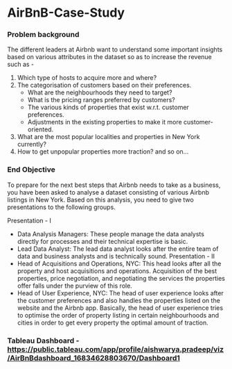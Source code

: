 # AirBnB-Case-Study

### Problem background

The different leaders at Airbnb want to understand some important insights based on various attributes in the dataset so as to increase the revenue such as -

1. Which type of hosts to acquire more and where?
2. The categorisation of customers based on their preferences.
    * What are the neighbourhoods they need to target?
    * What is the pricing ranges preferred by customers?
    * The various kinds of properties that exist w.r.t. customer preferences.
    * Adjustments in the existing properties to make it more customer-oriented.
3. What are the most popular localities and properties in New York currently?
4. How to get unpopular properties more traction? and so on...

### End Objective

To prepare for the next best steps that Airbnb needs to take as a business, you have been asked to analyse a dataset consisting of various Airbnb listings in New York. Based on this analysis, you need to give two presentations to the following groups.

Presentation - I
  * Data Analysis Managers: These people manage the data analysts directly for processes and their technical expertise is basic.
  * Lead Data Analyst: The lead data analyst looks after the entire team of data and business analysts and is technically sound.
Presentation - II
  * Head of Acquisitions and Operations, NYC: This head looks after all the property and host acquisitions and operations. Acquisition of the best properties, price     negotiation, and negotiating the services the properties offer falls under the purview of this role.
  * Head of User Experience, NYC: The head of user experience looks after the customer preferences and also handles the properties listed on the website and the Airbnb app. Basically, the head of user experience tries to optimise the order of property listing in certain neighbourhoods and cities in order to get every property the optimal amount of traction.


### Tableau Dashboard - https://public.tableau.com/app/profile/aishwarya.pradeep/viz/AirBnBdashboard_16834628803670/Dashboard1
